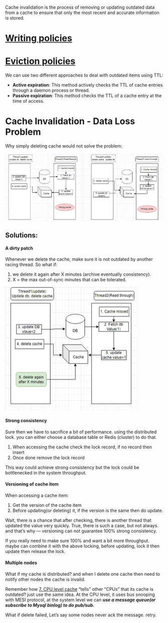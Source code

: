 Cache invalidation is the process of removing or updating outdated data from a cache to ensure that only the most recent and accurate information is stored.
# [Writing policies](Writing%20policies.md)

# [Eviction policies](Eviction%20policies.md)

We can use two different approaches to deal with outdated items using TTL:
- **Active expiration**: This method actively checks the TTL of cache entries through a daemon process or thread.
- **Passive expiration**: This method checks the TTL of a cache entry at the time of access.
# Cache Invalidation - Data Loss Problem

Why simply deleting cache would not solve the problem:

![Pasted image 20231014202410](../../../../../_Attachments/Pasted%20image%2020231014202410.png)

## Solutions:
#### A dirty patch
Whenever we delete the cache, make sure it is not outdated by another racing thread. So what if:
1. we delete it again after X minutes (archive eventually consistency).
2. X = the max out-of-sync minutes that can be tolerated.

![Pasted image 20231014202424](../../../../../_Attachments/Pasted%20image%2020231014202424.png)
#### Strong consistency

Sure then we have to sacrifice a bit of performance. using the distributed lock. you can either choose a database table or Redis (cluster) to do that.

1. When accessing the cache check the lock record, if no record then insert
2. Once done remove the lock record

This way could achieve strong consistency but the lock could be bottlenecked in the system throughput.

#### Versioning of cache item

When accessing a cache item:

1. Get the version of the cache item
2. Before updating(or deleting) it, if the version is the same then do update.

Wait, there is a chance that after checking, there is another thread that updated the value very quickly. True, there is such a case, but not always. and that’s why — versioning can not guarantee 100% strong consistency.

If you really need to make sure 100% and want a bit more throughput. maybe can combine it with the above locking, before updating, lock it then update then release the lock.

#### Multiple nodes

What if my cache is distributed? and when I delete one cache then need to notify other nodes the cache is invalid.

Remember how [7. CPU level cache](7.%20CPU%20level%20cache.md) “tells” other “CPUs” that its cache is outdated? just use the same idea. At the CPU level, it uses bus snooping with MESI protocol, at the system level we can ***use a message queue(or subscribe to Mysql binlog) to do pub/sub.***

What if delete failed, Let’s say some nodes never ack the message. retry.